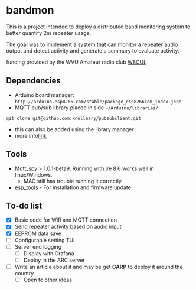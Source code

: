 # bandmon

This is a project intended to deploy a distributed band monitoring system to better quantify 2m repeater usage. 

The goal was to implement a system that can monitor a repeater audio output and detect activity and generate a summary to evaluate activity. 

funding provided by the WVU Amateur radio club [W8CUL](https://wvuarc.orgs.wvu.edu)
## Dependencies 

- Arduino board manager: `http://arduino.esp8266.com/stable/package_esp8266com_index.json`
- MQTT pub/sub library placed in side `~/Arduino/libraries/` 

```
git clone git@github.com:knolleary/pubsubclient.git
```
- this can also be added using the library manager
- more info[link](https://pubsubclient.knolleary.net)

## Tools 

- [Mqtt_spy](https://github.com/eclipse/paho.mqtt-spy/releases/) > 1.0.1-beta9. Running with jre 8.6 works well in linux/Windows. 
	- MAC still has trouble running it correctly
- [esp_tools](https://github.com/espressif/esptool) - For installation and firmware update

## To-do list

- [x] Basic code for Wifi and MQTT connection
- [x] Send repeater activity based on audio input
 - [x] EEPROM data save
- [ ] Configurable setting TUI
- [ ] Server end logging
	- [ ] Display with Grafana
	- [ ] Deploy in the ARC server
- [ ] Write an article about it and may be get **CARP** to deploy it around the country 
	- [ ] Open to other ideas
